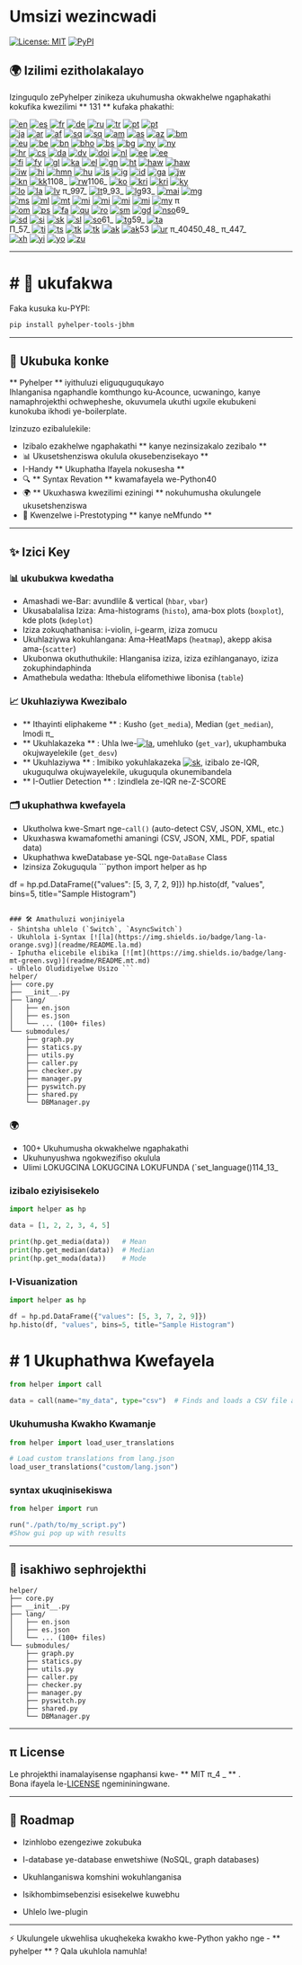 # Umsizi wezincwadi

[![License: MIT](https://img.shields.io/badge/License-MIT-yellow.svg)](LICENSE) [![PyPI](https://img.shields.io/pypi/v/pyhelper-tools-jbhm?style=for-the-badge&label=PyPI&color=blue)](https://pypi.org/project/pyhelper-tools-jbhm/)

## 🌍 Izilimi ezitholakalayo

Izinguqulo zePyhelper zinikeza ukuhumusha okwakhelwe ngaphakathi kokufika kwezilimi ** 131 ** kufaka phakathi:

[![en](https://img.shields.io/badge/lang-en-red.svg)](readme/README.md) [![es](https://img.shields.io/badge/lang-es-yellow.svg)](readme/README.es.md) [![fr](https://img.shields.io/badge/lang-fr-blue.svg)](readme/README.fr.md) [![de](https://img.shields.io/badge/lang-de-green.svg)](readme/README.de.md) [![ru](https://img.shields.io/badge/lang-ru-purple.svg)](readme/README.ru.md) [![tr](https://img.shields.io/badge/lang-tr-orange.svg)](readme/README.tr.md) [![pt](https://img.shields.io/badge/lang-pt-brightgreen.svg)](readme/README.pt.md) [![pt](https://img.shields.io/badge/lang-pt-brightgreen.svg)](readme/README.pt.md)  
[![ja](https://img.shields.io/badge/lang-ja-red.svg)](readme/README.ja.md) [![ar](https://img.shields.io/badge/lang-ar-brown.svg)](readme/README.ar.md) [![af](https://img.shields.io/badge/lang-af-orange.svg)](readme/README.af.md) [![sq](https://img.shields.io/badge/lang-sq-blue.svg)](readme/README.sq.md) [![sq](https://img.shields.io/badge/lang-sq-blue.svg)](readme/README.sq.md) [![am](https://img.shields.io/badge/lang-am-green.svg)](readme/README.am.md) [![as](https://img.shields.io/badge/lang-as-purple.svg)](readme/README.as.md) [![az](https://img.shields.io/badge/lang-az-lightblue.svg)](readme/README.az.md) [![bm](https://img.shields.io/badge/lang-bm-darkgreen.svg)](readme/README.bm.md)  
[![eu](https://img.shields.io/badge/lang-eu-pink.svg)](readme/README.eu.md) [![be](https://img.shields.io/badge/lang-be-darkblue.svg)](readme/README.be.md) [![bn](https://img.shields.io/badge/lang-bn-teal.svg)](readme/README.bn.md) [![bho](https://img.shields.io/badge/lang-bho-orange.svg)](readme/README.bho.md) [![bs](https://img.shields.io/badge/lang-bs-purple.svg)](readme/README.bm.md) [![bg](https://img.shields.io/badge/lang-bg-green.svg)](readme/README.bg.md) [![ny](https://img.shields.io/badge/lang-ny-red.svg)](readme/README.ny.md) [![ny](https://img.shields.io/badge/lang-ny-red.svg)](readme/README.ny.md)  
[![hr](https://img.shields.io/badge/lang-hr-blue.svg)](readme/README.hr.md) [![cs](https://img.shields.io/badge/lang-cs-red.svg)](readme/README.cs.md) [![da](https://img.shields.io/badge/lang-da-purple.svg)](readme/README.da.md) [![dv](https://img.shields.io/badge/lang-dv-orange.svg)](readme/README.dv.md) [![doi](https://img.shields.io/badge/lang-doi-brown.svg)](readme/README.doi.md) [![nl](https://img.shields.io/badge/lang-nl-orange.svg)](readme/README.nl.md) [![ee](https://img.shields.io/badge/lang-ee-red.svg)](readme/README.ee.md) [![ee](https://img.shields.io/badge/lang-ee-red.svg)](readme/README.ee.md)  
[![fi](https://img.shields.io/badge/lang-fi-blue.svg)](readme/README.fi.md) [![fy](https://img.shields.io/badge/lang-fy-orange.svg)](readme/README.fy.md) [![gl](https://img.shields.io/badge/lang-gl-green.svg)](readme/README.gl.md) [![ka](https://img.shields.io/badge/lang-ka-red.svg)](readme/README.ka.md) [![el](https://img.shields.io/badge/lang-el-blue.svg)](readme/README.el.md) [![gn](https://img.shields.io/badge/lang-gn-purple.svg)](readme/README.gn.md) [![ht](https://img.shields.io/badge/lang-ht-green.svg)](readme/README.ht.md) [![haw](https://img.shields.io/badge/lang-haw-red.svg)](readme/README.haw.md) [![haw](https://img.shields.io/badge/lang-haw-red.svg)](readme/README.haw.md)  
[![iw](https://img.shields.io/badge/lang-iw-purple.svg)](readme/README.iw.md) [![hi](https://img.shields.io/badge/lang-hi-orange.svg)](readme/README.hi.md) [![hmn](https://img.shields.io/badge/lang-hmn-green.svg)](readme/README.hmn.md) [![hu](https://img.shields.io/badge/lang-hu-blue.svg)](readme/README.hu.md) [![is](https://img.shields.io/badge/lang-is-red.svg)](readme/README.is.md) [![ig](https://img.shields.io/badge/lang-ig-purple.svg)](readme/README.ig.md) [![id](https://img.shields.io/badge/lang-id-green.svg)](readme/README.id.md) [![ga](https://img.shields.io/badge/lang-ga-blue.svg)](readme/README.ga.md) [![jw](https://img.shields.io/badge/lang-jw-red.svg)](readme/README.jw.md)  
[![kn](https://img.shields.io/badge/lang-kn-purple.svg)](readme/README.kn.md) [![kk](https://img.shields.io/badge/lang-kk-orange.svg)](readme/README.kk.md)1108_ [![rw](https://img.shields.io/badge/lang-rw-blue.svg)](readme/README.rw.md)1106_ [![ko](https://img.shields.io/badge/lang-ko-purple.svg)](readme/README.ko.md) [![kri](https://img.shields.io/badge/lang-kri-orange.svg)](readme/README.kri.md) [![kri](https://img.shields.io/badge/lang-kri-orange.svg)](readme/README.kri.md) [![ky](https://img.shields.io/badge/lang-ky-red.svg)](readme/README.ky.md)  
[![lo](https://img.shields.io/badge/lang-lo-purple.svg)](readme/README.lo.md) [![la](https://img.shields.io/badge/lang-la-orange.svg)](readme/README.la.md) [![lv](https://img.shields.io/badge/lang-lv-green.svg)](readme/README.lv.md) π_997_ [![lt](https://img.shields.io/badge/lang-lt-red.svg)](readme/README.lt.md)9_93_ [![lg](https://img.shields.io/badge/lang-lg-purple.svg)](readme/README.lg.md)93_ [![mai](https://img.shields.io/badge/lang-mai-blue.svg)](readme/README.mai.md) [![mg](https://img.shields.io/badge/lang-mg-red.svg)](readme/README.mg.md)  
[![ms](https://img.shields.io/badge/lang-ms-purple.svg)](readme/README.ms.md) [![ml](https://img.shields.io/badge/lang-ml-orange.svg)](readme/README.ml.md) [![mt](https://img.shields.io/badge/lang-mt-green.svg)](readme/README.mt.md) [![mi](https://img.shields.io/badge/lang-mi-blue.svg)](readme/README.mi.md) [![mi](https://img.shields.io/badge/lang-mi-blue.svg)](readme/README.mi.md) [![mi](https://img.shields.io/badge/lang-mi-blue.svg)](readme/README.mi.md) [![mi](https://img.shields.io/badge/lang-mi-blue.svg)](readme/README.mi.md) [![my](https://img.shields.io/badge/lang-my-green.svg)](readme/README.my.md) π  
[![om](https://img.shields.io/badge/lang-om-orange.svg)](readme/README.om.md) [![ps](https://img.shields.io/badge/lang-ps-green.svg)](readme/README.ps.md) [![fa](https://img.shields.io/badge/lang-fa-blue.svg)](readme/README.fa.md) [![qu](https://img.shields.io/badge/lang-qu-red.svg)](readme/README.qu.md) [![ro](https://img.shields.io/badge/lang-ro-purple.svg)](readme/README.ro.md) [![sm](https://img.shields.io/badge/lang-sm-orange.svg)](readme/README.sm.md) [![gd](https://img.shields.io/badge/lang-gd-blue.svg)](readme/README.gd.md) [![nso](https://img.shields.io/badge/lang-nso-red.svg)](readme/README.nso.md)69_  
[![sd](https://img.shields.io/badge/lang-sd-green.svg)](readme/README.sd.md) [![si](https://img.shields.io/badge/lang-si-blue.svg)](readme/README.si.md) [![sk](https://img.shields.io/badge/lang-sk-red.svg)](readme/README.sk.md) [![sl](https://img.shields.io/badge/lang-sl-purple.svg)](readme/README.sl.md) [![so](https://img.shields.io/badge/lang-so-orange.svg)](readme/README.so.md)61_ [![tg](https://img.shields.io/badge/lang-tg-red.svg)](readme/README.tg.md)59_ [![ta](https://img.shields.io/badge/lang-ta-purple.svg)](readme/README.ta.md)  
Π_57_ [![ti](https://img.shields.io/badge/lang-ti-red.svg)](readme/README.ti.md) [![ts](https://img.shields.io/badge/lang-ts-purple.svg)](readme/README.ts.md) [![tk](https://img.shields.io/badge/lang-tk-orange.svg)](readme/README.tk.md) [![tk](https://img.shields.io/badge/lang-tk-orange.svg)](readme/README.tk.md) [![ak](https://img.shields.io/badge/lang-ak-green.svg)](readme/README.ak.md) [![ak](https://img.shields.io/badge/lang-ak-green.svg)](readme/README.ak.md)53 [![ur](https://img.shields.io/badge/lang-ur-red.svg)](readme/README.ur.md) π_40450_48_ π_447_  
[![xh](https://img.shields.io/badge/lang-xh-red.svg)](readme/README.xh.md) [![yi](https://img.shields.io/badge/lang-yi-purple.svg)](readme/README.yi.md) [![yo](https://img.shields.io/badge/lang-yo-orange.svg)](readme/README.yo.md) [![zu](https://img.shields.io/badge/lang-zu-green.svg)](readme/README.zu.md)

---


# # 🚀 ukufakwa

Faka kusuka ku-PYPI:

```bash
pip install pyhelper-tools-jbhm
```

---

## 📖 Ukubuka konke

** Pyhelper ** iyithuluzi eliguquguqukayo  
Ihlanganisa ngaphandle komthungo ku-Acounce, ucwaningo, kanye namaphrojekthi ochwepheshe, okuvumela ukuthi ugxile ekubukeni kunokuba ikhodi ye-boilerplate.

Izinzuzo ezibalulekile:
- Izibalo ezakhelwe ngaphakathi ** kanye nezinsizakalo zezibalo ** 
- 📊 Ukusetshenziswa okulula okusebenzisekayo **
- I-Handy ** Ukuphatha Ifayela nokusesha ** 
- 🔍 ** Syntax Revation ** kwamafayela we-Python40
- 🌍 ** Ukuxhaswa kwezilimi eziningi ** nokuhumusha okulungele ukusetshenziswa
- 🚀 Kwenzelwe i-Prestotyping ** kanye neMfundo ** 

---

## ✨ Izici Key

### 📊 ukubukwa kwedatha
- Amashadi we-Bar: avundlile & vertical (`hbar`, `vbar`)  
- Ukusabalalisa Iziza: Ama-histograms (`histo`), ama-box plots (`boxplot`), kde plots (`kdeplot`)  
- Iziza zokuqhathanisa: i-violin, i-gearm, iziza zomucu  
- Ukuhlaziywa kokuhlangana: Ama-HeatMaps (`heatmap`), akepp akisa ama-(`scatter`)  
- Ukubonwa okuthuthukile: Hlanganisa iziza, iziza ezihlanganayo, iziza zokuphindaphinda  
- Amathebula wedatha: Ithebula elifomethiwe libonisa (`table`)  

### 📈 Ukuhlaziywa Kwezibalo
- ** Ithayinti eliphakeme ** : Kusho (`get_media`), Median (`get_median`), Imodi π_  
- ** Ukuhlakazeka ** : Uhla lwe-[![la](https://img.shields.io/badge/lang-la-orange.svg)](readme/README.la.md), umehluko (`get_var`), ukuphambuka okujwayelekile (`get_desv`)  
- ** Ukuhlaziywa ** : Imibiko yokuhlakazeka [![sk](https://img.shields.io/badge/lang-sk-red.svg)](readme/README.sk.md), izibalo ze-IQR, ukuguqulwa okujwayelekile, ukuguqula okunemibandela  
- ** I-Outlier Detection ** : Izindlela ze-IQR ne-Z-SCORE  

### 🗂️ ukuphathwa kwefayela
- Ukutholwa kwe-Smart nge-`call()` (auto-detect CSV, JSON, XML, etc.)  
- Ukuxhaswa kwamafomethi amaningi (CSV, JSON, XML, PDF, spatial data)  
- Ukuphathwa kweDatabase ye-SQL nge-`DataBase` Class  
- Izinsiza Zokuguqula ```python
import helper as hp

df = hp.pd.DataFrame({"values": [5, 3, 7, 2, 9]})
hp.histo(df, "values", bins=5, title="Sample Histogram")
```  

### 🛠️ Amathuluzi wonjiniyela
- Shintsha uhlelo (`Switch`, `AsyncSwitch`)  
- Ukuhlola i-Syntax [![la](https://img.shields.io/badge/lang-la-orange.svg)](readme/README.la.md)  
- Iphutha elicebile elibika [![mt](https://img.shields.io/badge/lang-mt-green.svg)](readme/README.mt.md)  
- Uhlelo Oludidiyelwe Usizo ```
helper/
├── core.py
├── __init__.py
├── lang/
│   ├── en.json
│   ├── es.json
│   └── ... (100+ files)
└── submodules/
    ├── graph.py
    ├── statics.py
    ├── utils.py
    ├── caller.py
    ├── checker.py
    ├── manager.py
    ├── pyswitch.py
    ├── shared.py
    └── DBManager.py
```  

### 🌍
- 100+ Ukuhumusha okwakhelwe ngaphakathi  
- Ukuhunyushwa ngokwezifiso okulula  
- Ulimi LOKUGCINA LOKUGCINA LOKUFUNDA (`set_language()114_13_


### izibalo eziyisisekelo
```python
import helper as hp

data = [1, 2, 2, 3, 4, 5]

print(hp.get_media(data))   # Mean
print(hp.get_median(data))  # Median
print(hp.get_moda(data))    # Mode
```

### I-Visuanization
```python
import helper as hp

df = hp.pd.DataFrame({"values": [5, 3, 7, 2, 9]})
hp.histo(df, "values", bins=5, title="Sample Histogram")
```

# # 1 Ukuphathwa Kwefayela
```python
from helper import call

data = call(name="my_data", type="csv")  # Finds and loads a CSV file automatically
```

### Ukuhumusha Kwakho Kwamanje
```python
from helper import load_user_translations

# Load custom translations from lang.json
load_user_translations("custom/lang.json")
```

### syntax ukuqinisekiswa
```python
from helper import run

run("./path/to/my_script.py")
#Show gui pop up with results
```

---

## 📂 isakhiwo sephrojekthi

```
helper/
├── core.py
├── __init__.py
├── lang/
│   ├── en.json
│   ├── es.json
│   └── ... (100+ files)
└── submodules/
    ├── graph.py
    ├── statics.py
    ├── utils.py
    ├── caller.py
    ├── checker.py
    ├── manager.py
    ├── pyswitch.py
    ├── shared.py
    └── DBManager.py
```

---

## π License

Le phrojekthi inamalayisense ngaphansi kwe- ** MIT π_4 _ ** .  
Bona ifayela le-[LICENSE](LICENSE) ngemininingwane.

---

## 🔮 Roadmap

- Izinhlobo ezengeziwe zokubuka

- I-database ye-database enwetshiwe (NoSQL, graph databases)

- Ukuhlanganiswa komshini wokuhlanganisa

- Isikhombimsebenzisi esisekelwe kuwebhu

- Uhlelo lwe-plugin

---

⚡ Ukulungele ukwehlisa ukuqhekeka kwakho kwe-Python yakho nge - ** pyhelper ** ? Qala ukuhlola namuhla!